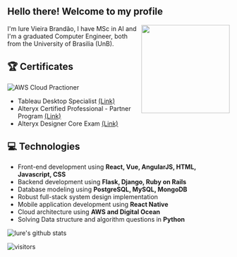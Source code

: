 <h2> Hello there! Welcome to my profile</h2>

<img align='right' src='https://user-images.githubusercontent.com/5713670/87202985-820dcb80-c2b6-11ea-9f56-7ec461c497c3.gif' width='200"'>

I'm Iure Vieira Brandão, I have MSc in AI and I'm a graduated Computer Engineer, both from the University of Brasilia (UnB). 

## :trophy: Certificates

![AWS Cloud Practioner](https://i.imgur.com/8qdni8Q.png)
* Tableau Desktop Specialist [(Link)](https://www.youracclaim.com/badges/0811d45d-fe11-4d51-a45f-f1a27e002b8c/linked_in_profile)
* Alteryx Certified Professional - Partner Program [(Link)](https://drive.google.com/file/d/1Fpig0mNcVKffB2CJKnF3_ZJUr_R7426P/view)
* Alteryx Designer Core Exam [(Link)](https://s3.us-east-2.amazonaws.com/ayx.certificates/20190324_AlterxDesignerCore9kFVPVTV65kNRdlW6xmMaVnVtNGdNJj5VbPBnVuNGbK12oVRahWOt90MrRVT.pdf)

## :computer: Technologies
- Front-end development using **React, Vue, AngularJS, HTML, Javascript, CSS**
- Backend development using **Flask, Django, Ruby on Rails**
- Database modeling using **PostgreSQL, MySQL, MongoDB**
- Robust full-stack system design implementation
- Mobile application development using **React Native**
- Cloud architecture using **AWS and Digital Ocean**
- Solving Data structure and algorithm questions in **Python**

![Iure's github stats](https://github-readme-stats.vercel.app/api?username=iurebrandao&hide=["issues"]&show_icons=true)

![visitors](https://visitor-badge.glitch.me/badge?page_id=iurebrandao)

